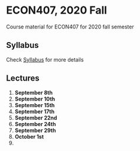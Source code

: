 # ECON407, 2020 Fall
Course material for ECON407 for 2020 fall semester

## Syllabus
Check [Syllabus](syllabus.md) for more details

## Lectures
1. **September 8th**
2. **September 10th**
3. **September 15th**
4. **September 17th**
5. **September 22nd**
6. **September 24th**
7. **September 29th**
8. **October 1st**
9. 
